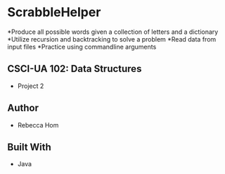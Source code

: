 # ScrabbleHelper
*Produce all possible words given a collection of letters and a dictionary
*Utilize recursion and backtracking to solve a problem
*Read data from input files
*Practice using commandline arguments


## CSCI-UA 102: Data Structures
* Project 2

## Author
* Rebecca Hom

## Built With
* Java
